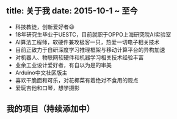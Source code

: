 title: 关于我
date: 2015-10-1 ~ 至今
---

- 科技教徒，创新爱好者😆
- 18年研究生毕业于UESTC，目前就职于OPPO上海研究院AI实验室
- AI算法工程师，软硬件兼攻极客一只，热爱一切电子相关技术
- 目前正致力于自研深度学习推理框架与移动计算平台的异构加速
- 对机器人、物联网软硬件和机器学习相关技术经验丰富
- 业余工业设计爱好者，有自以为是的审美
- Arduino中文社区版主 
- 喜欢干脆面和可乐，对花椰菜有着绝对不食用的观点
- 爱玩吉他和口琴，想学摄影

## 我的项目（持续添加中）




